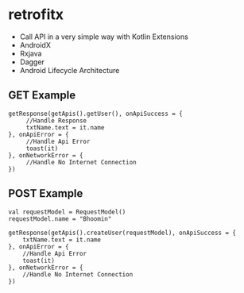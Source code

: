 # retrofitx
- Call API in a very simple way with Kotlin Extensions
- AndroidX
- Rxjava
- Dagger
- Android Lifecycle Architecture

## GET Example
```
getResponse(getApis().getUser(), onApiSuccess = {
     //Handle Response
     txtName.text = it.name
}, onApiError = {
     //Handle Api Error
     toast(it)
}, onNetworkError = {
     //Handle No Internet Connection
})

```

## POST Example
```
val requestModel = RequestModel()
requestModel.name = "Bhoomin"

getResponse(getApis().createUser(requestModel), onApiSuccess = {
    txtName.text = it.name
}, onApiError = {
    //Handle Api Error
    toast(it)
}, onNetworkError = {
    //Handle No Internet Connection
})
